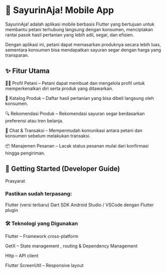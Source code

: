 # 🌱 SayurinAja! Mobile App

SayurinAja! adalah aplikasi mobile berbasis Flutter yang bertujuan untuk membantu petani terhubung langsung dengan konsumen, menciptakan rantai pasok hasil pertanian yang lebih adil, segar, dan efisien.

Dengan aplikasi ini, petani dapat memasarkan produknya secara lebih luas, sementara konsumen bisa mendapatkan sayuran segar dengan harga yang transparan.

## ✨ Fitur Utama

👨‍🌾 Profil Petani – Petani dapat membuat dan mengelola profil untuk memperkenalkan diri serta produk yang ditawarkan.

🥬 Katalog Produk – Daftar hasil pertanian yang bisa dibeli langsung oleh konsumen.

🔍 Rekomendasi Produk – Rekomendasi sayuran segar berdasarkan preferensi atau tren belanja.

💬 Chat & Transaksi – Mempermudah komunikasi antara petani dan konsumen sebelum melakukan transaksi.

📦 Manajemen Pesanan – Lacak status pesanan mulai dari konfirmasi hingga pengiriman.

## 🚀 Getting Started (Developer Guide)
Prasyarat

### Pastikan sudah terpasang:

Flutter
(versi terbaru)
Dart SDK
Android Studio / VSCode dengan Flutter plugin


### 🛠️ Teknologi yang Digunakan

Flutter
 – Framework cross-platform

GetX
 – State management , routing & Dependency Management 

Http
 – API client

Flutter ScreenUtil
 – Responsive layout
